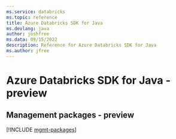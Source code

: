```yaml
---
ms.service: databricks
ms.topic: reference
title: Azure Databricks SDK for Java
ms.devlang: java
author: joshfree
ms.data: 09/15/2022
description: Reference for Azure Databricks SDK for Java
ms.author: jfree
---
```

# Azure Databricks SDK for Java - preview

## Management packages - preview
[!INCLUDE [mgmt-packages](databricks-mgmt-index.md)]